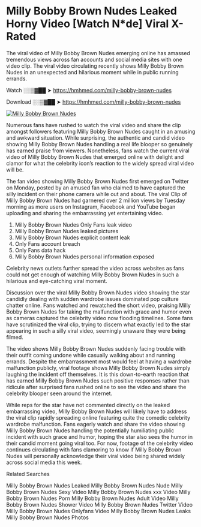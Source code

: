 ﻿# Milly Bobby Brown Nudes Leaked Horny Video [Watch N*de] Viral X-Rated

The viral video of ﻿Milly Bobby Brown Nudes emerging online has amassed tremendous views across fan accounts and social media sites with one video clip. The viral video circulating recently shows ﻿Milly Bobby Brown Nudes in an unexpected and hilarious moment while in public running errands. 

Watch ░░▒▓██ ➤ https://hmhmed.com/milly-bobby-brown-nudes

Download ░░▒▓██ ➤ https://hmhmed.com/milly-bobby-brown-nudes

[![Milly Bobby Brown Nudes](https://i.imgur.com/dJHk4Zq.gif)](https://hmhmed.com/milly-bobby-brown-nudes)

Numerous fans have rushed to watch the viral video and share the clip amongst followers featuring ﻿Milly Bobby Brown Nudes caught in an amusing and awkward situation. While surprising, the authentic and candid video showing ﻿Milly Bobby Brown Nudes handling a real life blooper so genuinely has earned praise from viewers. Nonetheless, fans watch the current viral video of ﻿Milly Bobby Brown Nudes that emerged online with delight and clamor for what the celebrity icon’s reaction to the widely spread viral video will be.

The fan video showing ﻿Milly Bobby Brown Nudes first emerged on Twitter on Monday, posted by an amused fan who claimed to have captured the silly incident on their phone camera while out and about. The viral Clip of ﻿Milly Bobby Brown Nudes had garnered over 2 million views by Tuesday morning as more users on Instagram, Facebook and YouTube began uploading and sharing the embarrassing yet entertaining video. 

1. ﻿Milly Bobby Brown Nudes Only Fans leak video
2. ﻿Milly Bobby Brown Nudes leaked pictures
3. ﻿Milly Bobby Brown Nudes explicit content leak
4. Only Fans account breach
5. Only Fans data hack
6. ﻿Milly Bobby Brown Nudes personal information exposed

Celebrity news outlets further spread the video across websites as fans could not get enough of watching ﻿Milly Bobby Brown Nudes in such a hilarious and eye-catching viral moment. 

Discussion over the viral ﻿Milly Bobby Brown Nudes video showing the star candidly dealing with sudden wardrobe issues dominated pop culture chatter online. Fans watched and rewatched the short video, praising ﻿Milly Bobby Brown Nudes for taking the malfunction with grace and humor even as cameras captured the celebrity video now flooding timelines. Some fans have scrutinized the viral clip, trying to discern what exactly led to the star appearing in such a silly viral video, seemingly unaware they were being filmed.

The video shows ﻿Milly Bobby Brown Nudes suddenly facing trouble with their outfit coming undone while casually walking about and running errands. Despite the embarrassment most would feel at having a wardrobe malfunction publicly, viral footage shows ﻿Milly Bobby Brown Nudes simply laughing the incident off themselves. It is this down-to-earth reaction that has earned ﻿Milly Bobby Brown Nudes such positive responses rather than ridicule after surprised fans rushed online to see the video and share the celebrity blooper seen around the internet.  

While reps for the star have not commented directly on the leaked embarrassing video, ﻿Milly Bobby Brown Nudes will likely have to address the viral clip rapidly spreading online featuring quite the comedic celebrity wardrobe malfunction. Fans eagerly watch and share the video showing ﻿Milly Bobby Brown Nudes handling the potentially humiliating public incident with such grace and humor, hoping the star also sees the humor in their candid moment going viral too. For now, footage of the celebrity video continues circulating with fans clamoring to know if ﻿Milly Bobby Brown Nudes will personally acknowledge their viral video being shared widely across social media this week.

Related Searches

﻿Milly Bobby Brown Nudes Leaked
﻿Milly Bobby Brown Nudes Nude
﻿Milly Bobby Brown Nudes Sexy Video
﻿Milly Bobby Brown Nudes xxx Video
﻿Milly Bobby Brown Nudes Porn
﻿Milly Bobby Brown Nudes Adult Video
﻿Milly Bobby Brown Nudes Shower Video
﻿Milly Bobby Brown Nudes Twitter Video
﻿Milly Bobby Brown Nudes Onlyfans Video
﻿Milly Bobby Brown Nudes Leaks
﻿Milly Bobby Brown Nudes Photos